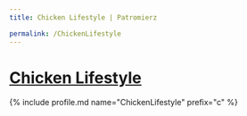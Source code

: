 ```yaml
---
title: Chicken Lifestyle | Patromierz

permalink: /ChickenLifestyle
---
```


# [Chicken Lifestyle](https://patronite.pl/ChickenLifestyle)

{% include profile.md name="ChickenLifestyle" prefix="c" %}
